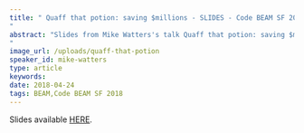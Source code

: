 ```yaml
---
title: " Quaff that potion: saving $millions - SLIDES - Code BEAM SF 2018
"
abstract: "Slides from Mike Watters's talk Quaff that potion: saving $millions - Code BEAM SF 2018
"
image_url: /uploads/quaff-that-potion
speaker_id: mike-watters
type: article
keywords: 
date: 2018-04-24
tags: BEAM,Code BEAM SF 2018
---
```

Slides available <a href="http://s3.amazonaws.com/erlang-conferences-production/media/files/000/000/890/original/Mike_Watters_-_Quaff_that_potion-_saving__millions.pdf?1524578023" target="_blank">HERE</a>.
